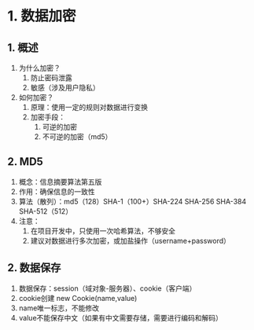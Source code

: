 # 1. 数据加密
## 1. 概述 
1. 为什么加密？
	1. 防止密码泄露
	2. 敏感（涉及用户隐私）
2. 如何加密？
	1. 原理：使用一定的规则对数据进行变换
	2. 加密手段：
		1. 可逆的加密
		2. 不可逆的加密（md5）
## 2. MD5
1. 概念：信息摘要算法第五版
2. 作用：确保信息的一致性
3. 算法（散列）：md5（128）SHA-1（100+）SHA-224 SHA-256 SHA-384 SHA-512（512）
4. 注意：
	1. 在项目开发中，只使用一次哈希算法，不够安全
	2. 建议对数据进行多次加密，或加盐操作（username+password）
## 2. 数据保存
1. 数据保存：session（域对象-服务器）、cookie（客户端）
2. cookie创建 new Cookie(name,value)
3. name唯一标志，不能修改
4. value不能保存中文（如果有中文需要存储，需要进行编码和解码）
	